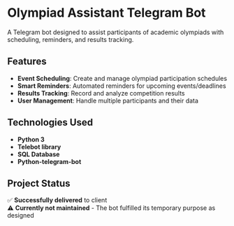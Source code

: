 # Olympiad Assistant Telegram Bot

A Telegram bot designed to assist participants of academic olympiads with scheduling, reminders, and results tracking.

## Features

- **Event Scheduling**: Create and manage olympiad participation schedules
- **Smart Reminders**: Automated reminders for upcoming events/deadlines
- **Results Tracking**: Record and analyze competition results
- **User Management**: Handle multiple participants and their data

## Technologies Used

- **Python 3** 
- **Telebot library**
- **SQL Database**
- **Python-telegram-bot** 

## Project Status

✅ **Successfully delivered** to client  
⚠️ **Currently not maintained** - The bot fulfilled its temporary purpose as designed
